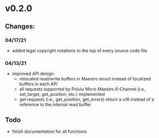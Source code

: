# v0.2.0

## Changes:

### 04/17/21
* added legal copyright notations to the top of every source code file

### 04/13/21
* improved API design:
	* relocated read/write buffers in Maestro struct instead of localized buffers in each API
	* all requests supported by Polulu Micro Maestro 6-Channel (i.e., set\_target, get\_position, etc.) implemented
	* get requests (i.e., get\_position, get\_errors) return a u16 instead of a reference to the internal read buffer

## Todo
* finish documentation for all functions
